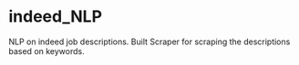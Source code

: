 # indeed_NLP
NLP on indeed job descriptions.
Built Scraper for scraping the descriptions based on keywords.
